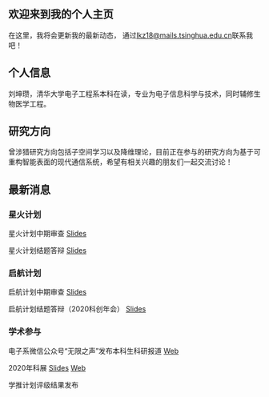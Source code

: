 ## 欢迎来到我的个人主页
在这里，我将会更新我的最新动态，
通过<lkz18@mails.tsinghua.edu.cn>联系我吧！
## 个人信息
刘坤瓒，清华大学电子工程系本科在读，专业为电子信息科学与技术，同时辅修生物医学工程。
## 研究方向
曾涉猎研究方向包括子空间学习以及降维理论，目前正在参与的研究方向为基于可重构智能表面的现代通信系统，希望有相关兴趣的朋友们一起交流讨论！

## 最新消息
### 星火计划
星火计划中期审查 [Slides](https://cloud.tsinghua.edu.cn/f/1218939ef9a04d418008/?dl=1)

星火计划结题答辩 [Slides](https://cloud.tsinghua.edu.cn/f/acfeba6f1dbf40cf9708/?dl=1)

### 启航计划

启航计划中期审查 [Slides](https://cloud.tsinghua.edu.cn/f/6970ae7b162043018209/?dl=1)

启航计划结题答辩（2020科创年会） [Slides](https://cloud.tsinghua.edu.cn/f/dbaea6307a8546c58ccd/?dl=1)

### 学术参与

电子系微信公众号“无限之声”发布本科生科研报道 [Web](https://mp.weixin.qq.com/s/iRsjnLhJ08xIfpdMc94yCw)

2020年科展 [Slides](https://cloud.tsinghua.edu.cn/f/8a1ea47fccf840e1b24d/?dl=1) [Web](http://thu.tiaozhanbei.net/d1713/kezhan/projects/40/)

学推计划评级结果发布